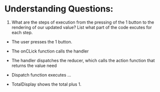 # Understanding Questions:
1. What are the steps of execution from the pressing of the 1 button to the rendering of our updated value? List what part of the code excutes for each step.
* The user presses the 1 button.
* The onCLick function calls the handler
* The handler dispatches the reducer, which calls the action function that returns the value need
* Dispatch function executes
...

* TotalDisplay shows the total plus 1.
